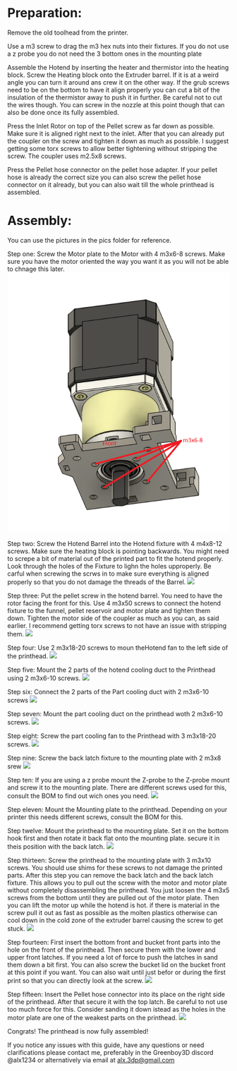 # Preparation:

Remove the old toolhead from the printer.

Use a m3 screw to drag the m3 hex nuts into their fixtures.
If you do not use a z probe you do not need the 3 bottom ones in the mounting plate

Assemble the Hotend by inserting the heater and thermistor into the heating block.
Screw the Heating block onto the Extruder barrel. If it is at a weird angle you can turn it around ans crew it on the other way. If the grub screws need to be on the bottom to have it align properly you can cut a bit of the insulation of the thermistor away to push it in further. Be careful not to cut the wires though.
You can screw in the nozzle at this point though that can also be done once its fully assembled.

Press the Inlet Rotor on top of the Pellet screw as far down as possible.
Make sure it is aligned right next to the inlet. 
After that you can already put the coupler on the screw and tighten it down as much as possible.
I suggest getting some torx screws to allow better tightening without stripping the screw.
The coupler uses m2.5x8 screws.


Press the Pellet hose connector on the pellet hose adapter.
If your pellet hose is already the correct size you can also screw the pellet hose connector on it already, but you can also wait till the whole printhead is assembled.

# Assembly: 

You can use the pictures in the pics folder for reference. 

Step one: 	Screw the Motor plate to the Motor with 4 m3x6-8 screws.
		Make sure you have the motor oriented the way you want it as you will not be able to chnage this later.
![](https://github.com/Alx3dp/Greenboy_Extruder_Printhead_V3/blob/main/assembly%20instructions/pics/Step%201.png)

Step two: 	Screw the Hotend Barrel into the Hotend fixture with 4 m4x8-12 screws.
		Make sure the heating block is pointing backwards.
		You might need to screpe a bit of material out of the printed part to fit the hotend properly.
		Look through the holes of the Fixture to lighn the holes upproperly.
		Be carful when screwing the scrws in to make sure everything is aligned properly so that you do not damage the threads of the Barrel.
![](assembly%20instructions/pics/Step%202.png)

Step three: 	Put the pellet screw in the hotend barrel. You need to have the rotor facing the front for this.
		Use 4 m3x50 screws to connect the hotend fixture to the funnel, 
		pellet reservoir and motor plate and tighten them down.
		Tighten the motor side of the coupler as much as you can, as said earlier. 
		I recommend getting torx screws to not have an issue with stripping them.
![](assembly%20instructions/pics/Step%203.png)


Step four:	Use 2 m3x18-20 screws to moun theHotend fan to the left side of the printhead.
![](assembly%20instructions/pics/Step%204.png)

Step five:	Mount the 2 parts of the hotend cooling duct to the Printhead using 2 m3x6-10 screws.
![](assembly%20instructions/pics/Step%205.png)

Step six:	Connect the 2 parts of the Part cooling duct with 2 m3x6-10 screws
![](assembly%20instructions/pics/Step%206.png)

Step seven:	Mount the part cooling duct on the printhead woth 2 m3x6-10 screws.
![](assembly%20instructions/pics/Step%207.png)

Step eight:	Screw the part cooling fan to the Printhead with 3 m3x18-20 screws.
![](assembly%20instructions/pics/Step%208.png)

Step nine: 	Screw the back latch fixture to the mounting plate with 2 m3x8 srew
![](assembly%20instructions/pics/Step%209.png)

Step ten:	If you are using a z probe mount the Z-probe to the Z-probe mount and screw it to the mounting plate.
		There are different screws used for this, consult the BOM to find out wich ones you need.
![](assembly%20instructions/pics/Step%2010.png)

Step eleven:	Mount the Mounting plate to the printhead. 
		Depending on your printer this needs different screws, consult the BOM for this.

Step twelve:	Mount the printhead to the mounting plate.
		Set it on the bottom hook first and then rotate it back flat onto the mounting plate.
		secure it in theis position with the back latch.
![](assembly%20instructions/pics/Step%2012.png)

Step thirteen:	Screw the printhead to the mounting plate with 3 m3x10 screws.
		You should use shims for these screws to not damage the printed parts.
		After this step you can remove the back latch and the back latch fixture.
		This allows you to pull out the screw with the motor and motor plate 
		without completely disassembling the printhead.
		You just loosen the 4 m3x5 screws from the bottom until they are pulled out of the motor plate. 
		Then you can lift the motor up while the hotend is hot.
		if there is material in the screw pull it out as fast as possible as the molten plastics otherwise 
		can cool down in the cold zone of the extruder barrel causing the screw to get stuck.
![](assembly%20instructions/pics/Step%2013.png)

Step fourteen:	First insert the bottom front and bucket front parts into the hole on the front of the printhead.
		Then secure them with the lower and upper front latches. 
		If you need a lot of force to push the latches in sand them down a bit first.
		You can also screw the bucket lid on the bucket front at this point if you want. 
		You can also wait until just befor or during the first print so that you can directly look at the screw.
![](assembly%20instructions/pics/Step%2014.png)

Step fifteen:	Insert the Pellet hose connector into its place on the right side of the printhead.
		After that secure it with the top latch. 
		Be careful to not use too much force for this.
		Consider sanding it down istead as the holes in the motor plate are one of the weakest parts on the printhead.
![](assembly%20instructions/pics/Step%2015.png)

Congrats! The printhead is now fully assembled!

If you notice any issues with this guide, have any questions or need clarifications
please contact me, preferably in the Greenboy3D discord @alx1234 or alternatively via email at alx.3dp@gmail.com
